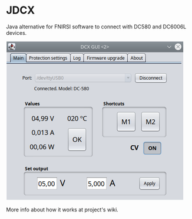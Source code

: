 # JDCX
Java alternative for FNIRSI software to connect with DC580 and DC6006L devices.

![main frame](img/main.png)

More info about how it works at project's wiki.
